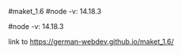 #maket_1.6
#node -v: 14.18.3

#node -v: 14.18.3

link to https://german-webdev.github.io/maket_1.6/
